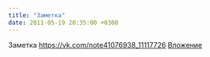 ```yaml
---
title: "Заметка"
date: 2011-05-19 20:35:00 +0300
---
```


Заметка
<a class="vk-attach" href="https://vk.com/note41076938_11117726">https://vk.com/note41076938_11117726</a>
<a class="vk-attach" href="https://vk.com/note41076938_11117726">Вложение</a>
